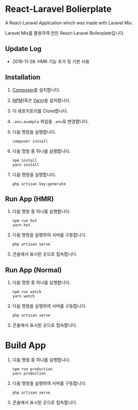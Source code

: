# React-Laravel Bolierplate

A React-Laravel Application which was made with Laravel Mix.

Laravel Mix를 활용하여 만든 React-Laravel Boilerplate입니다.

## Update Log

- 2018-11-28: HMR 기능 추가 및 기본 사용

## Installation

1. [Composer](https://getcomposer.org/download/)를 설치합니다.

2. [NPM](https://docs.npmjs.com/downloading-and-installing-node-js-and-npm)(혹은 [Yarn](https://yarnpkg.com/en/docs/install#windows-stable))을 설치합니다.

3. 이 레포지토리를 Clone합니다.

4. `.env.example` 파일을 `.env`로 변경합니다.

5. 다음 명령을 실행합니다.

   ```batch
   composer install
   ```

6. 다음 명령 중 하나를 실행합니다.

   ```batch
   npm install
   yarn install
   ```

7. 다음 명령을 실행합니다.

   ```batch
   php artisan key:generate
   ```

## Run App (HMR)

1. 다음 명령 중 하나를 실행합니다.

   ```batch
   npm run hot
   yarn hot
   ```

2. 다음 명령을 실행하여 서버를 구동합니다.

   ```batch
   php artisan serve
   ```

3. 콘솔에서 표시된 곳으로 접속합니다.

## Run App (Normal)

1. 다음 명령 중 하나를 실행합니다.

   ```batch
   npm run watch
   yarn watch
   ```

2. 다음 명령을 실행하여 서버를 구동합니다.

   ```batch
   php artisan serve
   ```

3. 콘솔에서 표시된 곳으로 접속합니다.

# Build App

1. 다음 명령 중 하나를 실행합니다.

   ```batch
   npm run production
   yarn production
   ```

2. 다음 명령을 실행하여 서버를 구동합니다.

   ```batch
   php artisan serve
   ```

3. 콘솔에서 표시된 곳으로 접속합니다.

